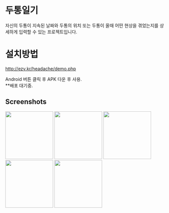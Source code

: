 # 두통일기
자신의 두통이 지속된 날짜와 두통의 위치 또는 두통이 올때 어떤 현상을 겪었는지를 상세하게 입력할 수 있는 프로젝트입니다.

# 설치방법

http://ezv.kr/headache/demo.php

Android 버튼 클릭 후 APK 다운 후 사용. 
<br/>**배포 대기중. 


Screenshots
-----------
<div>
  <img width="150" src="https://user-images.githubusercontent.com/17059271/101189310-37904f80-369a-11eb-9155-011ff8ee0685.jpg"></img>
  <img width="150" src="https://user-images.githubusercontent.com/17059271/101189615-9f469a80-369a-11eb-90c1-1a80f8429856.jpg"></img>
  <img width="150" src="https://user-images.githubusercontent.com/17059271/101189644-a8d00280-369a-11eb-878f-70e75be677d6.jpg"></img>
  <img width="150" src="https://user-images.githubusercontent.com/17059271/101189670-b08fa700-369a-11eb-9b69-f9cf871657fc.jpg"></img>
<img width="150" src="https://user-images.githubusercontent.com/17059271/101189687-b8e7e200-369a-11eb-8721-3a257802179e.jpg"></img>

</div>
